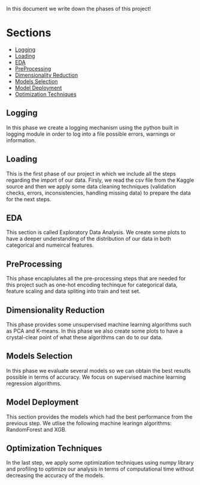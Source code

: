 In this document we write down the phases of this project!

# Sections

- [Logging](#Logging)
- [Loading](#Loading)
- [EDA](#EDA)
- [PreProcessing](#PreProcessing)
- [Dimensionality Reduction](#Dimensionality-reduction)
- [Models Selection](#Model-Selection)
- [Model Deployment](#Model-Deployment)
- [Optimization Techniques](#Optimization-Techniques)


## Logging
In this phase we create a logging mechanism using the python built in logging module in order to log into a file possible errors, warnings or information. 

## Loading
This is the first phase of our project in which we include all the steps regarding the import of our data. Firsly, we read the csv file from the Kaggle source and then we apply some data cleaning techniques (validation checks, errors, inconsistencies, handling missing data) to prepare the data for the next steps.

## EDA
This section is called Exploratory Data Analysis. We create some plots to have a deeper understanding of the distribution of our data in both categorical and numeircal features.

## PreProcessing
This phase encaplulates all the pre-processing steps that are needed for this project such as one-hot encoding techinque for categorical data, feature scaling and data spliting into train and test set.

## Dimensionality Reduction
This phase provides some unsupervised machine learning algorithms such as PCA and K-means. In this phase we also create some plots to have a crystal-clear point of what these algorithms can do to our data.

## Models Selection
In this phase we evaluate several models so we can obtain the best resutls possible in terms of accuracy. We focus on supervised machine learning regression algorithms.

## Model Deployment
This section provides the models which had the best performance from the previous step. We utlise the following machine learingn algorithms: RandomForest and XGB.

## Optimization Techniques
In the last step, we apply some optimization techniques using numpy library and profiling to optimize our analysis in terms of computational time without decreasing the accuracy of the models.
